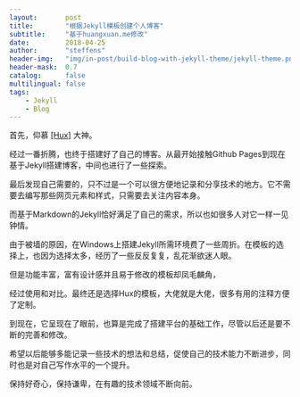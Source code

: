 ```yaml
---
layout:       post
title:        "根据Jekyll模板创建个人博客"
subtitle:     "基于huangxuan.me修改"
date:         2018-04-25
author:       "steffens"
header-img:   "img/in-post/build-blog-with-jekyll-theme/jekyll-theme.png"
header-mask:  0.7
catalog:      false
multilingual: false
tags:
    - Jekyll
    - Blog
---
```


首先，仰慕 [[Hux]](https://huangxuan.me/) 大神。

经过一番折腾，也终于搭建好了自己的博客。从最开始接触Github Pages到现在基于Jekyll搭建博客，中间也进行了一些探索。  

最后发现自己需要的，只不过是一个可以很方便地记录和分享技术的地方。它不需要去编写那些网页元素和样式，只需要去关注内容本身。

而基于Markdown的Jekyll恰好满足了自己的需求，所以也如很多人对它一样一见钟情。

由于被墙的原因，在Windows上搭建Jekyll所需环境费了一些周折。在模板的选择上，也因为选择太多，经历了一些反反复复，乱花渐欲迷人眼。

但是功能丰富，富有设计感并且易于修改的模板却凤毛麟角，

经过使用和对比。最终还是选择Hux的模板，大佬就是大佬，很多有用的注释方便了定制。

到现在，它呈现在了眼前，也算是完成了搭建平台的基础工作，尽管以后还是要不断的完善和修改。

希望以后能够多能记录一些技术的想法和总结，促使自己的技术能力不断进步，同时也是对自己写作水平的一个提升。

保持好奇心，保持谦卑，在有趣的技术领域不断向前。